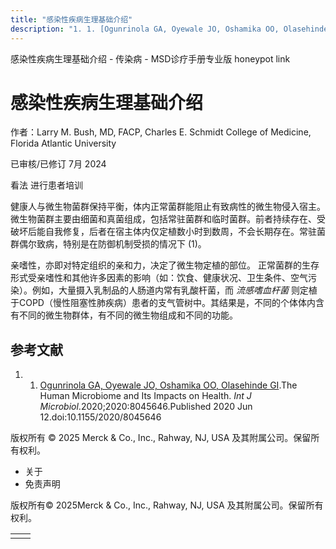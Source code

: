 ```yaml
---
title: "感染性疾病生理基础介绍"
description: "1. 1. [Ogunrinola GA, Oyewale JO, Oshamika OO, Olasehinde GI](https://www.ncbi.nlm.nih.gov/pmc/articles/PMC7306068/).The Human Microbiome and Its Impacts on Health. _Int J Microbiol_.2020;2020:8045646.Published 2020 Jun 12.doi:10.1155/2020/8045646"
---
```


﻿感染性疾病生理基础介绍 \- 传染病 \- MSD诊疗手册专业版 honeypot link

# 感染性疾病生理基础介绍

作者：Larry M. Bush, MD, FACP, Charles E. Schmidt College of Medicine, Florida Atlantic University

已审核/已修订 7月 2024

看法 进行患者培训

健康人与微生物菌群保持平衡，体内正常菌群能阻止有致病性的微生物侵入宿主。微生物菌群主要由细菌和真菌组成，包括常驻菌群和临时菌群。前者持续存在、受破坏后能自我修复，后者在宿主体内仅定植数小时到数周，不会长期存在。常驻菌群偶尔致病，特别是在防御机制受损的情况下 (1)。

亲嗜性，亦即对特定组织的亲和力，决定了微生物定植的部位。 正常菌群的生存形式受亲嗜性和其他许多因素的影响（如：饮食、健康状况、卫生条件、空气污染）。例如，大量摄入乳制品的人肠道内常有乳酸杆菌，而 _流感嗜血杆菌_ 则定植于COPD（慢性阻塞性肺疾病）患者的支气管树中。其结果是，不同的个体体内含有不同的微生物群体，有不同的微生物组成和不同的功能。

## 参考文献

1. 1. [Ogunrinola GA, Oyewale JO, Oshamika OO, Olasehinde GI](https://www.ncbi.nlm.nih.gov/pmc/articles/PMC7306068/).The Human Microbiome and Its Impacts on Health. _Int J Microbiol_.2020;2020:8045646.Published 2020 Jun 12.doi:10.1155/2020/8045646




版权所有 © 2025
Merck & Co., Inc., Rahway, NJ, USA 及其附属公司。保留所有权利。

- 关于
- 免责声明

版权所有© 2025Merck & Co., Inc., Rahway, NJ, USA 及其附属公司。保留所有权利。

|     |     |
| --- | --- |
|  |  |